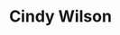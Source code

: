 ---
title: "Cindy Wilson"
summary: "Born: February 28, 1957, Athens, Georgia. Sister of . Vocalist for ."
image: "cindy-wilson.jpg"
apple_music_artist_url: "https://music.apple.com/gb/artist/cindy-wilson/268811544"
---